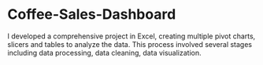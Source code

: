 # Coffee-Sales-Dashboard
I developed a comprehensive project in Excel, creating multiple pivot charts, slicers and tables to analyze the data. This process involved several stages including data processing, data cleaning, data visualization.
